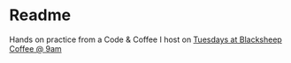 # Readme

Hands on practice from a Code & Coffee I host on [Tuesdays at Blacksheep Coffee @ 9am](http://www.blacksheepcoffeehburg.com/)
